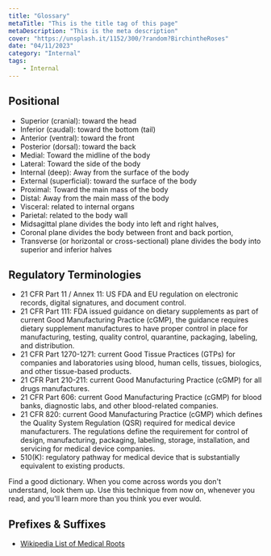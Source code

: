 ```yaml
---
title: "Glossary"
metaTitle: "This is the title tag of this page"
metaDescription: "This is the meta description"
cover: "https://unsplash.it/1152/300/?random?BirchintheRoses"
date: "04/11/2023"
category: "Internal"
tags:
    - Internal
---
```

## Positional
-   Superior (cranial): toward the head
-   Inferior (caudal): toward the bottom (tail)
-   Anterior (ventral): toward the front
-   Posterior (dorsal): toward the back
-   Medial: Toward the midline of the body
-   Lateral: Toward the side of the body
-   Internal (deep): Away from the surface of the body
-   External (superficial): toward the surface of the body
-   Proximal: Toward the main mass of the body
-   Distal: Away from the main mass of the body
-   Visceral: related to internal organs
-   Parietal: related to the body wall
-   Midsagittal plane divides the body into left and right halves,
-   Coronal plane divides the body between front and back portion,
-   Transverse (or horizontal or cross-sectional) plane divides the body into superior and inferior halves


## Regulatory Terminologies
- 21 CFR Part 11 / Annex 11: US FDA and EU regulation on electronic records, digital signatures, and document control.
- 21 CFR Part 111: FDA issued guidance on dietary supplements as part of current Good Manufacturing Practice (cGMP), the guidance requires dietary supplement manufactures to have proper control in place for manufacturing, testing, quality control, quarantine, packaging, labeling, and distribution.
- 21 CFR Part 1270-1271: current Good Tissue Practices (GTPs) for companies and laboratories using blood, human cells, tissues, biologics, and other tissue-based products.
- 21 CFR Part 210-211: current Good Manufacturing Practice  (cGMP) for all drugs manufactures.
- 21 CFR Part 606: current Good Manufacturing Practice (cGMP) for blood banks, diagnostic labs, and other blood-related companies.
- 21 CFR 820:  current Good Manufacturing Practice  (cGMP) which defines the Quality System Regulation (QSR) required for medical device manufacturers. The regulations define the requirement for control of design, manufacturing, packaging, labeling, storage, installation, and servicing for medical device companies.
- 510(K): regulatory pathway for medical device that is substantially equivalent to existing products.

Find a good dictionary. When you come across words you don't understand, look them up. Use this technique from now on, whenever you read, and you'll learn more than you think you ever would.
## Prefixes & Suffixes
- [Wikipedia List of Medical Roots](https://en.wikipedia.org/wiki/List_of_medical_roots,_suffixes_and_prefixes)
